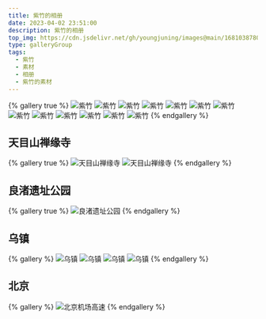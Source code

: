 ```yaml
---
title: 紫竹的相册
date: 2023-04-02 23:51:00
description: 紫竹的相册
top_img: https://cdn.jsdelivr.net/gh/youngjuning/images@main/1681038780175.png
type: galleryGroup
tags:
  - 紫竹
  - 素材
  - 相册
  - 紫竹的素材
---
```


{% gallery true %}
![紫竹](https://cdn.jsdelivr.net/gh/youngjuning/images@main/1681893376601.gif)
![紫竹](https://cdn.jsdelivr.net/gh/youngjuning/images@main/1681038780175.png)
![紫竹](https://cdn.jsdelivr.net/gh/youngjuning/images@main/1681040185713.png)
![紫竹](https://cdn.jsdelivr.net/gh/youngjuning/images@main/1681040241093.png)
![紫竹](https://cdn.jsdelivr.net/gh/youngjuning/images@main/1680450378978.png)
![紫竹](https://cdn.jsdelivr.net/gh/youngjuning/images@main/1681038742294.png)
![紫竹](https://cdn.jsdelivr.net/gh/youngjuning/images@main/1681037572058.png)
![紫竹](https://cdn.jsdelivr.net/gh/youngjuning/images@main/1681038692400.png)
![紫竹](https://cdn.jsdelivr.net/gh/youngjuning/images@main/1681040178946.png)
![紫竹](https://cdn.jsdelivr.net/gh/youngjuning/images@main/1681038734909.png)
![紫竹](https://cdn.jsdelivr.net/gh/youngjuning/images@main/1680450445599.png)
![紫竹](https://cdn.jsdelivr.net/gh/youngjuning/images@main/1680450294102.jpeg)
![紫竹](https://cdn.jsdelivr.net/gh/youngjuning/images@main/1681893370544.png)
{% endgallery %}

## 天目山禅缘寺

{% gallery true %}
![天目山禅缘寺](https://cdn.jsdelivr.net/gh/youngjuning/images@main/1681037668923.png)
![天目山禅缘寺](https://cdn.jsdelivr.net/gh/youngjuning/images@main/1681037722738.png)
{% endgallery %}

## 良渚遗址公园

{% gallery true %}
![良渚遗址公园](https://cdn.jsdelivr.net/gh/youngjuning/images@main/1681037773106.png)
{% endgallery %}

## 乌镇

{% gallery %}
![乌镇](https://cdn.jsdelivr.net/gh/youngjuning/images@main/1681037921104.png)
![乌镇](https://cdn.jsdelivr.net/gh/youngjuning/images@main/1681037939527.png)
![乌镇](https://cdn.jsdelivr.net/gh/youngjuning/images@main/1681037954091.png)
![乌镇](https://cdn.jsdelivr.net/gh/youngjuning/images@main/1681037969639.png)
{% endgallery %}

## 北京

{% gallery %}
![北京机场高速](https://cdn.jsdelivr.net/gh/youngjuning/images@main/1681037844692.png)
{% endgallery %}
